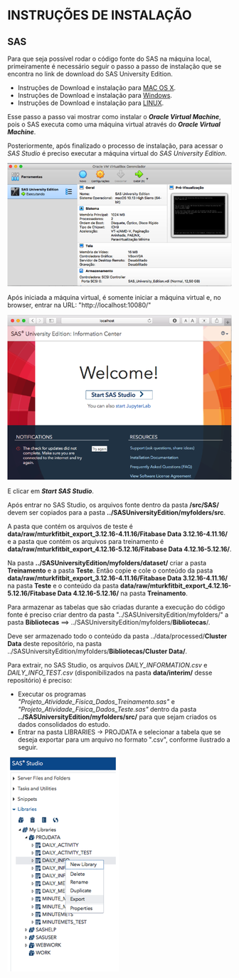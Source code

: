 # INSTRUÇÕES DE INSTALAÇÃO

## SAS

Para que seja possível rodar o código fonte do SAS na máquina local, primeiramente é necessário seguir o passo a passo de instalação que se encontra no link de download do SAS University Edition.

* Instruções de Download e instalação para [MAC OS X](https://www.sas.com/pt_br/software/university-edition/download-software.html#mac-os-x).
* Instruções de Download e instalação para [Windows](https://www.sas.com/pt_br/software/university-edition/download-software.html#windows).
* Instruções de Download e instalação para [LINUX](https://www.sas.com/pt_br/software/university-edition/download-software.html#linux).

Esse passo a passo vai mostrar como instalar o **_Oracle Virtual Machine_**, pois o SAS executa como uma máquina virtual através do **_Oracle Virtual Machine_**. 

Posteriormente, após finalizado o processo de instalação, para acessar o _SAS Studio_ é preciso executar a máquina virtual do _SAS University Edition_. 

![Oracle Virtual Machine com Instância do SAS Virtual Machine](SAS_Virtual_Machine_Execution.png)

Após iniciada a máquina virtual, é somente iniciar a máquina virtual e, no browser,  entrar na URL: "http://localhost:10080/"

![Tela do SAS Studio](Localhost10080.png)

E clicar em **_Start SAS Studio_**.

Após entrar no SAS Studio, os arquivos fonte dentro da pasta **/src/SAS/** devem ser copiados para a pasta **../SASUniversityEdition/myfolders/src**. 

A pasta que contém os arquivos de teste é **data/raw/mturkfitbit_export_3.12.16-4.11.16/Fitabase Data 3.12.16-4.11.16/** e a pasta que contém os arquivos para treinamento é **data/raw/mturkfitbit_export_4.12.16-5.12.16/Fitabase Data 4.12.16-5.12.16/**. 

Na pasta **../SASUniversityEdition/myfolders/dataset/** criar a pasta **Treinamento** e a pasta **Teste**. Então copie e cole o conteúdo da pasta **data/raw/mturkfitbit_export_3.12.16-4.11.16/Fitabase Data 3.12.16-4.11.16/** na pasta **Teste** e o conteúdo da pasta **data/raw/mturkfitbit_export_4.12.16-5.12.16/Fitabase Data 4.12.16-5.12.16/** na pasta **Treinamento**. 

Para armazenar as tabelas que são criadas durante a execução do código fonte é preciso criar dentro da pasta "../SASUniversityEdition/myfolders/" a pasta **Bibliotecas**  ==>  ../SASUniversityEdition/myfolders/**Bibliotecas**/. 

Deve ser armazenado todo o conteúdo da pasta ../data/processed/**Cluster Data** deste repositório, na pasta ../SASUniversityEdition/myfolders/**Bibliotecas/Cluster Data/**.

Para extrair, no SAS Studio, os arquivos _DAILY_INFORMATION.csv_ e _DAILY_INFO_TEST.csv_ (disponibilizados na pasta **data/interim/** desse repositório) é preciso:
* Executar os programas _"Projeto_Atividade_Fisica_Dados_Treinamento.sas"_ e _"Projeto_Atividade_Fisica_Dados_Teste.sas"_ dentro da pasta **../SASUniversityEdition/myfolders/src/** para que sejam criados os dados consolidados do estudo. 
* Entrar na pasta LIBRARIES -> PROJDATA e selecionar a tabela que se deseja exportar para um arquivo no formato ".csv", conforme ilustrado a seguir.

![exportação](MenuSAS.png)


